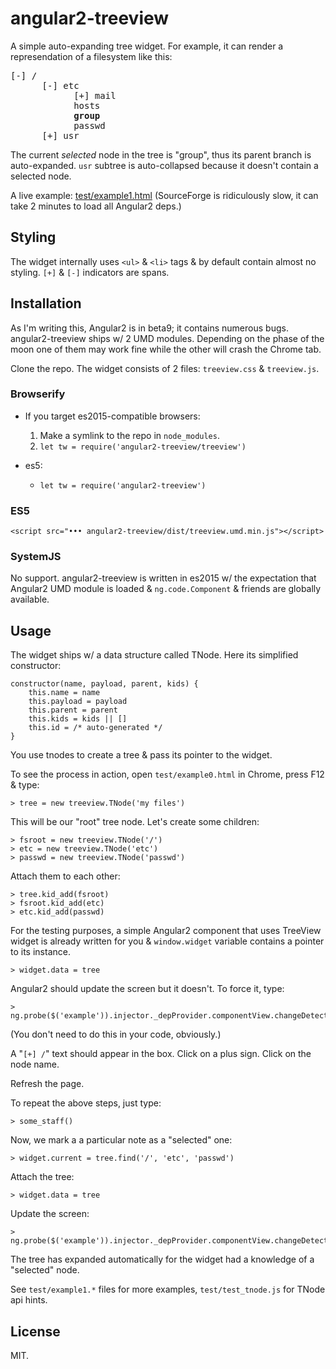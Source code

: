 # angular2-treeview

A simple auto-expanding tree widget. For example, it can render a
represendation of a filesystem like this:

<pre>
[-] /
	  [-] etc
			[+] mail
			hosts
			<b>group</b>
			passwd
	  [+] usr
</pre>

The current _selected_ node in the tree is "group", thus its parent
branch is auto-expanded. `usr` subtree is auto-collapsed because it
doesn't contain a selected node.

A live example:
[test/example1.html](http://gromnitsky.users.sourceforge.net/js/examples/angular2-treeview/example1.html)
(SourceForge is ridiculously slow, it can take 2 minutes to load all
Angular2 deps.)

## Styling

The widget internally uses `<ul>` & `<li>` tags & by default contain
almost no styling. `[+]` & `[-]` indicators are spans.

## Installation

As I'm writing this, Angular2 is in beta9; it contains numerous
bugs. angular2-treeview ships w/ 2 UMD modules. Depending on the phase
of the moon one of them may work fine while the other will crash the
Chrome tab.

Clone the repo. The widget consists of 2 files: `treeview.css` &
`treeview.js`.

### Browserify

* If you target es2015-compatible browsers:

	1. Make a symlink to the repo in `node_modules`.
	1. `let tw = require('angular2-treeview/treeview')`

* es5:

	* `let tw = require('angular2-treeview')`

### ES5

`<script src="••• angular2-treeview/dist/treeview.umd.min.js"></script>`


### SystemJS

No support. angular2-treeview is written in es2015 w/ the expectation
that Angular2 UMD module is loaded & `ng.code.Component` & friends are
globally available.


## Usage

The widget ships w/ a data structure called TNode. Here its simplified
constructor:

```
constructor(name, payload, parent, kids) {
	this.name = name
	this.payload = payload
	this.parent = parent
	this.kids = kids || []
	this.id = /* auto-generated */
}
```

You use tnodes to create a tree & pass its pointer to the widget.

To see the process in action, open `test/example0.html` in Chrome,
press F12 & type:

~~~
> tree = new treeview.TNode('my files')
~~~

This will be our "root" tree node. Let's create some children:

~~~
> fsroot = new treeview.TNode('/')
> etc = new treeview.TNode('etc')
> passwd = new treeview.TNode('passwd')
~~~

Attach them to each other:

~~~
> tree.kid_add(fsroot)
> fsroot.kid_add(etc)
> etc.kid_add(passwd)
~~~

For the testing purposes, a simple Angular2 component that uses
TreeView widget is already written for you & `window.widget` variable
contains a pointer to its instance.

	> widget.data = tree

Angular2 should update the screen but it doesn't. To force it, type:

	> ng.probe($('example')).injector._depProvider.componentView.changeDetector.detectChanges()

(You don't need to do this in your code, obviously.)

A "`[+] /`" text should appear in the box. Click on a plus sign. Click
on the node name.

Refresh the page.

To repeat the above steps, just type:

	> some_staff()

Now, we mark a a particular note as a "selected" one:

	> widget.current = tree.find('/', 'etc', 'passwd')

Attach the tree:

	> widget.data = tree

Update the screen:

	> ng.probe($('example')).injector._depProvider.componentView.changeDetector.detectChanges()

The tree has expanded automatically for the widget had a knowledge of
a "selected" node.

See `test/example1.*` files for more examples, `test/test_tnode.js`
for TNode api hints.


## License

MIT.
